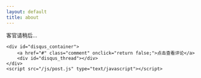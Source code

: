 ```yaml
---
layout: default
title: about
---
```

<div id="content">
	<div>客官请稍后...</div>

	<div id="disqus_container">
	    <a href="#" class="comment" onclick="return false;">点击查看评论</a>
	    <div id="disqus_thread"></div>
	</div>
	<script src="/js/post.js" type="text/javascript"></script>
</div>